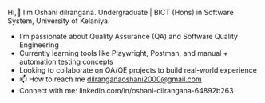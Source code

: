 Hi,👋 I’m Oshani dilrangana.
Undergraduate | BICT (Hons) in Software System, University of Kelaniya.
- I’m passionate about Quality Assurance (QA) and Software Quality Engineering
- Currently learning tools like Playwright, Postman, and manual + automation testing concepts
- Looking to collaborate on QA/QE projects to build real-world experience
- 📫 How to reach me dilranganaoshani2000@gmail.com
- Connect with me:
   linkedin.com/in/oshani-dilrangana-64892b263
 

